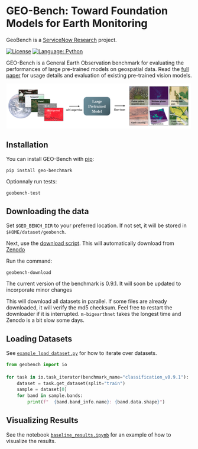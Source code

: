 # GEO-Bench: Toward Foundation Models for Earth Monitoring

GeoBench is a [ServiceNow Research](https://www.servicenow.com/research) project. 

[![License](https://img.shields.io/badge/License-Apache%202.0-blue.svg)](https://opensource.org/licenses/Apache-2.0)
[![Language: Python](https://img.shields.io/badge/language-Python%203.7%2B-green?logo=python&logoColor=green)](https://www.python.org)

GEO-Bench is a General Earth Observation benchmark for evaluating the performances of large pre-trained models on geospatial data. Read the [full paper](https://arxiv.org/abs/2306.03831) for usage details and evaluation of existing pre-trained vision models.

<img src="https://github.com/ServiceNow/geo-bench/raw/main/banner.png" width="500" />

## Installation

You can install GEO-Bench with [pip](https://pip.pypa.io/):

```console
pip install geo-benchmark
```

Optionnaly run tests:
```console
geobench-test
```

## Downloading the data

Set `$GEO_BENCH_DIR` to your preferred location. If not set, it will be stored in `$HOME/dataset/geobench`.

Next, use the [download script](https://github.com/ServiceNow/geo-bench/blob/main/geobench/download_geobench.py). This will automatically download from [Zenodo](https://zenodo.org/communities/geo-bench/)

Run the command:

```console
geobench-download
```

The current version of the benchmark is 0.9.1. It will soon be updated to incorporate minor changes

This will download all datasets in parallel. If some files are already downloaded, it will verify the md5 checksum. Feel free to restart the downloader if it is interrupted.
`m-bigearthnet` takes the longest time and Zenodo is a bit slow some days.

## Loading Datasets

See [`example_load_dataset.py`](https://github.com/ServiceNow/geo-bench/blob/main/geobench/example_load_datasets.py) for how to iterate over datasets.

```python
from geobench import io

for task in io.task_iterator(benchmark_name="classification_v0.9.1"):
    dataset = task.get_dataset(split="train")
    sample = dataset[0]
    for band in sample.bands:
        print(f"  {band.band_info.name}: {band.data.shape}")

```
## Visualizing Results

See the notebook [`baseline_results.ipynb`](https://github.com/ServiceNow/geo-bench/blob/main/geobench/baseline_results.ipynb) for an example of how to visualize the results.


